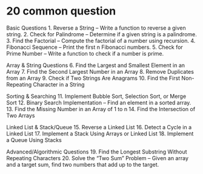 # 20 common question

Basic Questions
	1.	Reverse a String – Write a function to reverse a given string.
	2.	Check for Palindrome – Determine if a given string is a palindrome.
	3.	Find the Factorial – Compute the factorial of a number using recursion.
	4.	Fibonacci Sequence – Print the first n Fibonacci numbers.
	5.	Check for Prime Number – Write a function to check if a number is prime.

Array & String Questions
	6.	Find the Largest and Smallest Element in an Array
	7.	Find the Second Largest Number in an Array
	8.	Remove Duplicates from an Array
	9.	Check if Two Strings Are Anagrams
	10.	Find the First Non-Repeating Character in a String

Sorting & Searching
	11.	Implement Bubble Sort, Selection Sort, or Merge Sort
	12.	Binary Search Implementation – Find an element in a sorted array.
	13.	Find the Missing Number in an Array of 1 to n
	14.	Find the Intersection of Two Arrays

Linked List & Stack/Queue
	15.	Reverse a Linked List
	16.	Detect a Cycle in a Linked List
	17.	Implement a Stack Using Arrays or Linked List
	18.	Implement a Queue Using Stacks

Advanced/Algorithmic Questions
	19.	Find the Longest Substring Without Repeating Characters
	20.	Solve the “Two Sum” Problem – Given an array and a target sum, find two numbers that add up to the target.
